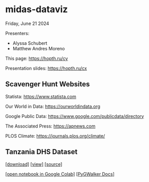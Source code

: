 # midas-dataviz

Friday, June 21 2024

Presenters:
- Alyssa Schubert
- Matthew Andres Moreno

This page:
<https://hopth.ru/cy>

Presentation slides:
<https://hopth.ru/cx>

## Scavenger Hunt Websites

Statista:
<https://www.statista.com>

Our World in Data: 
<https://ourworldindata.org>

Google Public Data:
<https://www.google.com/publicdata/directory>

The Associated Press: 
<https://apnews.com>

PLOS Climate:
<https://journals.plos.org/climate/>

## Tanzania DHS Dataset

[[download]](https://raw.githubusercontent.com/mmore500/midas-dataviz/master/TanzaniaDHS.csv)
[[view]](https://github.com/mmore500/midas-dataviz/blob/master/TanzaniaDHS.csv)
[[source]](https://assets.prb.org/pdf16/PACE%20Toolkit/7%20Data%20Visualization%20(DV)/DV3E/DV3E_DataVizChallenge.pdf)

[[open notebook in Google Colab]](https://colab.research.google.com/github/mmore500/midas-dataviz/blob/master/TanzaniaDHS.ipynb)
[[PyGWalker Docs]](https://docs.kanaries.net/pygwalker)
